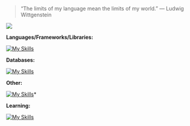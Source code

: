 > “The limits of my language mean the limits of my world.” — Ludwig Wittgenstein

![](https://www.codewars.com/users/egor7orlov/badges/small)

**Languages/Frameworks/Libraries:**

[![My Skills](https://skillicons.dev/icons?i=js,ts,nodejs,nestjs)](https://skillicons.dev)


**Databases:**

[![My Skills](https://skillicons.dev/icons?i=mongodb,mysql,postgres)](https://skillicons.dev)


**Other:**

[![My Skills](https://skillicons.dev/icons?i=docker,linux)](https://skillicons.dev)*


**Learning:**

[![My Skills](https://skillicons.dev/icons?i=rust,go,kotlin)](https://skillicons.dev)
